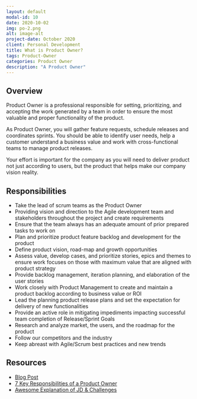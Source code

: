 ```yaml
---
layout: default
modal-id: 10
date: 2020-10-02
img: po-2.png
alt: image-alt
project-date: October 2020
client: Personal Development
title: What is Product Owner?
tags: Product-Owner
categories: Product Owner
description: "A Product Owner"
---
```


## Overview

Product Owner is a professional responsible for setting, prioritizing, and accepting the work generated by a team in order to ensure the most valuable and proper functionality of the product.

As Product Owner, you will gather feature requests, schedule releases and coordinates sprints. You should be able to identify user needs, help a customer understand a business value and work with cross-functional teams to manage product releases.

Your effort is important for the company as you will need to deliver product not just according to users, but the product that helps make our company vision reality.

## Responsibilities

- Take the lead of scrum teams as the Product Owner
- Providing vision and direction to the Agile development team and stakeholders throughout the project and create requirements 
- Ensure that the team always has an adequate amount of prior prepared tasks to work on
- Plan and prioritize product feature backlog and development for the product
- Define product vision, road-map and growth opportunities 
- Assess value, develop cases, and prioritize stories, epics and themes to ensure work focuses on those with maximum value that are aligned with product strategy
- Provide backlog management, iteration planning, and elaboration of the user stories
- Work closely with Product Management to create and maintain a product backlog according to business value or ROI
- Lead the planning product release plans and set the expectation for delivery of new   functionalities
- Provide an active role in mitigating impediments impacting successful team completion of Release/Sprint Goals
- Research and analyze market, the users, and the roadmap for the product
- Follow our competitors and the industry 
- Keep abreast with Agile/Scrum best practices and new trends

## Resources

- [Blog Post](https://www.scaledagileframework.com/product-owner/)
- [7 Key Responsibilities of a Product Owner](https://www.lucidchart.com/blog/product-owner-roles-and-responsibilitieshttps://www.lucidchart.com/blog/product-owner-roles-and-responsibilities)
- [Awesome Explanation of JD & Challenges](https://www.youtube.com/watch?v=502ILHjX9EE)
